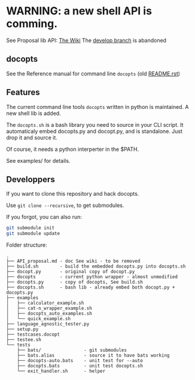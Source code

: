 # WARNING: a new shell API is comming. 

See Proposal lib API: [The Wiki](https://github.com/docopt/docopts/wiki)
The [develop branch](https://github.com/docopt/docopts/tree/develop) is abandoned

## docopts

See the Reference manual for command line `docopts` (old
[README.rst](https://github.com/docopt/docopts/blob/master/old_README.rst))

## Features

The current command line tools `docopts`  written in python is maintained. A new
shell lib is added. 

The `docopts.sh` is a bash library you need to source in your CLI script. It
automaticaly embed docopts.py and docopt.py, and is standalone. Just drop it
and source it.

Of course, it needs a python interperter in the $PATH.

See examples/ for details.

## Developpers

If you want to clone this repository and hack docopts.

Use `git clone --recursive`, to get submodules.

If you forgot, you can also run:

~~~bash
git submodule init
git submodule update
~~~

Folder structure:

~~~
.
├── API_proposal.md - doc See wiki - to be removed
├── build.sh        - build the embedded docopts.py into docopts.sh
├── docopt.py       - original copy of docopt.py
├── docopts         - current python wrapper - almost unmodified
├── docopts.py      - copy of docopts, See build.sh
├── docopts.sh      - bash lib - already embed both docopt.py + docopts.py
├── examples
│   ├── calculator_example.sh
│   ├── cat-n_wrapper_example.sh
│   ├── docopts_auto_examples.sh
│   └── quick_example.sh
├── language_agnostic_tester.py
├── setup.py
├── testcases.docopt
├── testee.sh
└── tests
    ├── bats/                - git submodules
    ├── bats.alias           - source it to have bats working
    ├── docopts-auto.bats    - unit test for --auto
    ├── docopts.bats         - unit test docopts.sh
    └── exit_handler.sh      - helper
~~~
